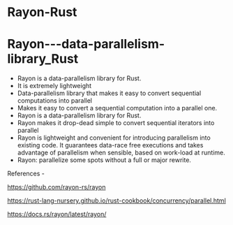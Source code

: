 # Rayon-Rust

# Rayon---data-parallelism-library_Rust

- Rayon is a data-parallelism library for Rust. 
- It is extremely lightweight
- Data-parallelism library that makes it easy to convert sequential computations into parallel
- Makes it easy to convert a sequential computation into a parallel one.
- Rayon is a data-parallelism library for Rust. 
- Rayon makes it drop-dead simple to convert sequential iterators into parallel 
- Rayon is lightweight and convenient for introducing parallelism into existing code. It guarantees data-race free executions and takes advantage of parallelism when sensible, based on work-load at runtime.
- Rayon: parallelize some spots without a full or major rewrite.

References - 

https://github.com/rayon-rs/rayon

https://rust-lang-nursery.github.io/rust-cookbook/concurrency/parallel.html

https://docs.rs/rayon/latest/rayon/



